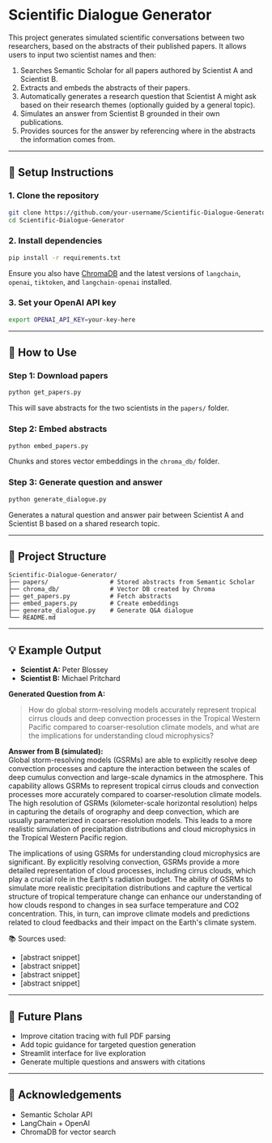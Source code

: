 # Scientific Dialogue Generator

This project generates simulated scientific conversations between two researchers, based on the abstracts of their published papers. It allows users to input two scientist names and then:

1. Searches Semantic Scholar for all papers authored by Scientist A and Scientist B.
2. Extracts and embeds the abstracts of their papers.
3. Automatically generates a research question that Scientist A might ask based on their research themes (optionally guided by a general topic).
4. Simulates an answer from Scientist B grounded in their own publications.
5. Provides sources for the answer by referencing where in the abstracts the information comes from.

---

## 🔧 Setup Instructions

### 1. Clone the repository

```bash
git clone https://github.com/your-username/Scientific-Dialogue-Generator.git
cd Scientific-Dialogue-Generator
```

### 2. Install dependencies

```bash
pip install -r requirements.txt
```

Ensure you also have [ChromaDB](https://www.trychroma.com/) and the latest versions of `langchain`, `openai`, `tiktoken`, and `langchain-openai` installed.

### 3. Set your OpenAI API key

```bash
export OPENAI_API_KEY=your-key-here
```

---

## 🚀 How to Use

### Step 1: Download papers

```bash
python get_papers.py
```

This will save abstracts for the two scientists in the `papers/` folder.

### Step 2: Embed abstracts

```bash
python embed_papers.py
```

Chunks and stores vector embeddings in the `chroma_db/` folder.

### Step 3: Generate question and answer

```bash
python generate_dialogue.py
```

Generates a natural question and answer pair between Scientist A and Scientist B based on a shared research topic.

---

## 📁 Project Structure

```
Scientific-Dialogue-Generator/
├── papers/                 # Stored abstracts from Semantic Scholar
├── chroma_db/              # Vector DB created by Chroma
├── get_papers.py           # Fetch abstracts
├── embed_papers.py         # Create embeddings
├── generate_dialogue.py    # Generate Q&A dialogue
└── README.md
```

---

## 💡 Example Output

- **Scientist A:** Peter Blossey  
- **Scientist B:** Michael Pritchard

**Generated Question from A:**  
> How do global storm-resolving models accurately represent tropical cirrus clouds and deep convection processes in the Tropical Western Pacific compared to coarser-resolution climate models, and what are the implications for understanding cloud microphysics?

**Answer from B (simulated):**  
Global storm-resolving models (GSRMs) are able to explicitly resolve deep convection processes and capture the interaction between the scales of deep cumulus convection and large-scale dynamics in the atmosphere. This capability allows GSRMs to represent tropical cirrus clouds and convection processes more accurately compared to coarser-resolution climate models. The high resolution of GSRMs (kilometer-scale horizontal resolution) helps in capturing the details of orography and deep convection, which are usually parameterized in coarser-resolution models. This leads to a more realistic simulation of precipitation distributions and cloud microphysics in the Tropical Western Pacific region.

The implications of using GSRMs for understanding cloud microphysics are significant. By explicitly resolving convection, GSRMs provide a more detailed representation of cloud processes, including cirrus clouds, which play a crucial role in the Earth's radiation budget. The ability of GSRMs to simulate more realistic precipitation distributions and capture the vertical structure of tropical temperature change can enhance our understanding of how clouds respond to changes in sea surface temperature and CO2 concentration. This, in turn, can improve climate models and predictions related to cloud feedbacks and their impact on the Earth's climate system.

📚 Sources used:
- [abstract snippet]
- [abstract snippet]
- [abstract snippet]
- [abstract snippet]

---

## 🔮 Future Plans

- Improve citation tracing with full PDF parsing
- Add topic guidance for targeted question generation
- Streamlit interface for live exploration
- Generate multiple questions and answers with citations

---

## 🧠 Acknowledgements

- Semantic Scholar API
- LangChain + OpenAI
- ChromaDB for vector search
